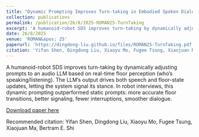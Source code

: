 ```yaml
---
title: "Dynamic Prompting Improves Turn-taking in Embodied Spoken Dialogue Systems"
collection: publications
permalink: /publication/26/8/2025-ROMAN25-TurnTaking
excerpt: 'A humanoid-robot SDS improves turn-taking by dynamically adjusting prompts to an audio LLM based on real-time floor perception (who’s speaking/listening). The LLM’s output drives both speech and floor-state updates, letting the system signal its stance. In robot interviews, this dynamic prompting outperformed static prompts: more accurate floor transitions, better signaling, fewer interruptions, smoother dialogue.'
date: 26/8/2025
venue: 'ROMAN&apos; 25'
paperurl: 'https://dingdong-liu.github.io/files/ROMAN25-TurnTaking.pdf'
citation: 'Yifan Shen, Dingdong Liu, Xiaoyu Mo, Fugee Tsung, Xiaojuan Ma, Bertram E. Shi'
---
```

A humanoid-robot SDS improves turn-taking by dynamically adjusting prompts to an audio LLM based on real-time floor perception (who’s speaking/listening). The LLM’s output drives both speech and floor-state updates, letting the system signal its stance. In robot interviews, this dynamic prompting outperformed static prompts: more accurate floor transitions, better signaling, fewer interruptions, smoother dialogue.

[Download paper here](https://dingdong-liu.github.io/files/ROMAN25-TurnTaking.pdf)

Recommended citation: Yifan Shen, Dingdong Liu, Xiaoyu Mo, Fugee Tsung, Xiaojuan Ma, Bertram E. Shi